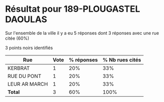 # Résultat pour 189-PLOUGASTEL DAOULAS

Sur l'ensemble de la ville il y a eu 5 réponses dont 3 réponses avec une rue citée (60%)

3 points noirs identifiés

| Rue | Vote | % réponses | % Nb rues cités|
|-----|------|------------|----------------|
| KERBRAT | 1 | 20% | 33%|
| RUE DU PONT | 1 | 20% | 33%|
| LEUR AR MARCH | 1 | 20% | 33%|
| **Total** | 3 | 60% | 100%|

